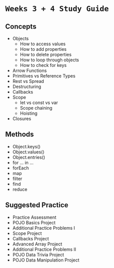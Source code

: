 # `Weeks 3 + 4 Study Guide`

## Concepts
  - Objects
    - How to access values
    - How to add properties
    - How to delete properties
    - How to loop through objects
    - How to check for keys
  - Arrow Functions
  - Primitives vs Reference Types
  - Rest vs Spread
  - Destructuring
  - Callbacks
  - Scope
    - let vs const vs var
    - Scope chaining
    - Hoisting
  - Closures

## Methods
  - Object.keys()
  - Object.values()
  - Object.entries()
  - for ... in ...
  - forEach
  - map
  - filter
  - find
  - reduce

## Suggested Practice
  - Practice Assessment
  - POJO Basics Project
  - Additional Practice Problems I
  - Scope Project
  - Callbacks Project
  - Advanced Array Project
  - Additional Practice Problems II
  - POJO Data Trivia Project
  - POJO Data Manipulation Project
